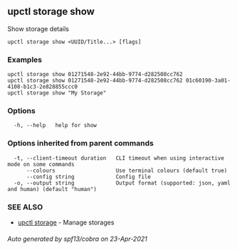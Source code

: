 ## upctl storage show

Show storage details

```
upctl storage show <UUID/Title...> [flags]
```

### Examples

```
upctl storage show 01271548-2e92-44bb-9774-d282508cc762
upctl storage show 01271548-2e92-44bb-9774-d282508cc762 01c60190-3a01-4108-b1c3-2e828855ccc0
upctl storage show "My Storage"
```

### Options

```
  -h, --help   help for show
```

### Options inherited from parent commands

```
  -t, --client-timeout duration   CLI timeout when using interactive mode on some commands
      --colours                   Use terminal colours (default true)
      --config string             Config file
  -o, --output string             Output format (supported: json, yaml and human) (default "human")
```

### SEE ALSO

* [upctl storage](upctl_storage.md)	 - Manage storages

###### Auto generated by spf13/cobra on 23-Apr-2021
